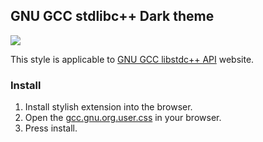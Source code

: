 ## GNU GCC stdlibc++ Dark theme
![](./screenshot.jpg)

This style is applicable to [GNU GCC libstdc++ API](https://gcc.gnu.org/onlinedocs/libstdc++/api.html) website.

### Install 

1. Install stylish extension into the browser.
2. Open the [gcc.gnu.org.user.css](userstyles/gcc.gnu.org/gcc.gnu.org.user.css) in your browser.
3. Press install. 